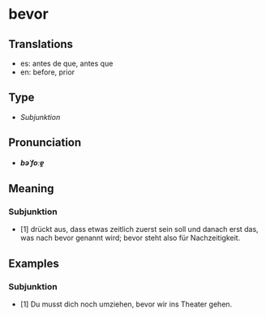 # bevor
## Translations
- es: antes de que, antes que
- en: before, prior
## Type
- _Subjunktion_
## Pronunciation
- **_bəˈfoːɐ̯_**
## Meaning
### Subjunktion
- [1] drückt aus, dass etwas zeitlich zuerst sein soll und danach erst das, was nach bevor genannt wird; bevor steht also für Nachzeitigkeit.
## Examples
### Subjunktion
- [1] Du musst dich noch umziehen, bevor wir ins Theater gehen.

